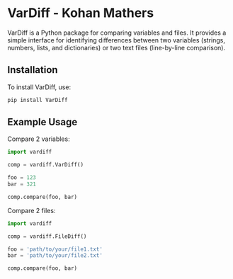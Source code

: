 # VarDiff - Kohan Mathers

VarDiff is a Python package for comparing variables and files. 
It provides a simple interface for identifying differences between two variables (strings, numbers, lists, and dictionaries) or two text files (line-by-line comparison).

## Installation

To install VarDiff, use:

```bash
pip install VarDiff
```

## Example Usage
Compare 2 variables:

```py
import vardiff

comp = vardiff.VarDiff()

foo = 123
bar = 321

comp.compare(foo, bar)
```

Compare 2 files:
```py
import vardiff

comp = vardiff.FileDiff()

foo = 'path/to/your/file1.txt'
bar = 'path/to/your/file2.txt'

comp.compare(foo, bar)
```